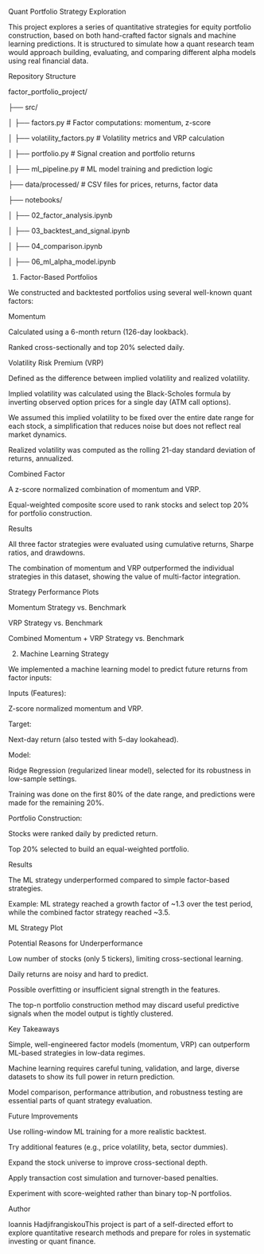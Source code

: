 Quant Portfolio Strategy Exploration

This project explores a series of quantitative strategies for equity portfolio construction, based on both hand-crafted factor signals and machine learning predictions. It is structured to simulate how a quant research team would approach building, evaluating, and comparing different alpha models using real financial data.

Repository Structure

factor_portfolio_project/

├── src/

│   ├── factors.py              # Factor computations: momentum, z-score

│   ├── volatility_factors.py   # Volatility metrics and VRP calculation

│   ├── portfolio.py            # Signal creation and portfolio returns

│   ├── ml_pipeline.py          # ML model training and prediction logic

├── data/processed/             # CSV files for prices, returns, factor data

├── notebooks/

│   ├── 02_factor_analysis.ipynb

│   ├── 03_backtest_and_signal.ipynb

│   ├── 04_comparison.ipynb

│   ├── 06_ml_alpha_model.ipynb


1. Factor-Based Portfolios

We constructed and backtested portfolios using several well-known quant factors:

Momentum

Calculated using a 6-month return (126-day lookback).

Ranked cross-sectionally and top 20% selected daily.

Volatility Risk Premium (VRP)

Defined as the difference between implied volatility and realized volatility.

Implied volatility was calculated using the Black-Scholes formula by inverting observed option prices for a single day (ATM call options).

We assumed this implied volatility to be fixed over the entire date range for each stock, a simplification that reduces noise but does not reflect real market dynamics.

Realized volatility was computed as the rolling 21-day standard deviation of returns, annualized.

Combined Factor

A z-score normalized combination of momentum and VRP.

Equal-weighted composite score used to rank stocks and select top 20% for portfolio construction.

Results

All three factor strategies were evaluated using cumulative returns, Sharpe ratios, and drawdowns.

The combination of momentum and VRP outperformed the individual strategies in this dataset, showing the value of multi-factor integration.

Strategy Performance Plots

Momentum Strategy vs. Benchmark


VRP Strategy vs. Benchmark


Combined Momentum + VRP Strategy vs. Benchmark


2. Machine Learning Strategy

We implemented a machine learning model to predict future returns from factor inputs:

Inputs (Features):

Z-score normalized momentum and VRP.

Target:

Next-day return (also tested with 5-day lookahead).

Model:

Ridge Regression (regularized linear model), selected for its robustness in low-sample settings.

Training was done on the first 80% of the date range, and predictions were made for the remaining 20%.

Portfolio Construction:

Stocks were ranked daily by predicted return.

Top 20% selected to build an equal-weighted portfolio.

Results

The ML strategy underperformed compared to simple factor-based strategies.

Example: ML strategy reached a growth factor of ~1.3 over the test period, while the combined factor strategy reached ~3.5.

ML Strategy Plot



Potential Reasons for Underperformance

Low number of stocks (only 5 tickers), limiting cross-sectional learning.

Daily returns are noisy and hard to predict.

Possible overfitting or insufficient signal strength in the features.

The top-n portfolio construction method may discard useful predictive signals when the model output is tightly clustered.

Key Takeaways

Simple, well-engineered factor models (momentum, VRP) can outperform ML-based strategies in low-data regimes.

Machine learning requires careful tuning, validation, and large, diverse datasets to show its full power in return prediction.

Model comparison, performance attribution, and robustness testing are essential parts of quant strategy evaluation.

Future Improvements

Use rolling-window ML training for a more realistic backtest.

Try additional features (e.g., price volatility, beta, sector dummies).

Expand the stock universe to improve cross-sectional depth.

Apply transaction cost simulation and turnover-based penalties.

Experiment with score-weighted rather than binary top-N portfolios.

Author

Ioannis HadjifrangiskouThis project is part of a self-directed effort to explore quantitative research methods and prepare for roles in systematic investing or quant finance.

